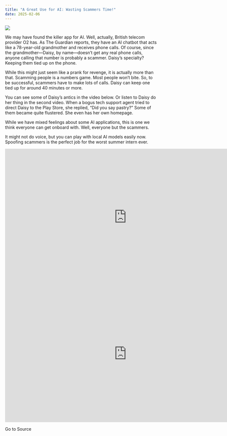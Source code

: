 ```yaml
---
title: "A Great Use for AI: Wasting Scammers Time!"
date: 2025-02-06
---
```


![](https://hackaday.com/wp-content/uploads/2025/02/o2.png?w=800)

We may have found the killer app for AI. Well, actually, British telecom provider O2 has. As The Guardian reports, they have an AI chatbot that acts like a 78-year-old grandmother and receives phone calls. Of course, since the grandmother—Daisy, by name—doesn’t get any real phone calls, anyone calling that number is probably a scammer. Daisy’s specialty? Keeping them tied up on the phone.

While this might just seem like a prank for revenge, it is actually more than that. Scamming people is a numbers game. Most people won’t bite. So, to be successful, scammers have to make lots of calls. Daisy can keep one tied up for around 40 minutes or more.

You can see some of Daisy’s antics in the video below. Or listen to Daisy do her thing in the second video. When a bogus tech support agent tried to direct Daisy to the Play Store, she replied, “Did you say pastry?” Some of them became quite flustered. She even has her own homepage.

While we have mixed feelings about some AI applications, this is one we think everyone can get onboard with. Well, everyone but the scammers.

It might not do voice, but you can play with local AI models easily now. Spoofing scammers is the perfect job for the worst summer intern ever.

<iframe title="AI Scambaiters: O2 creates AI Granny to waste scammers’ time" width="800" height="450" src="https://www.youtube.com/embed/RV_SdCfZ-0s?feature=oembed" frameborder="0" allow="accelerometer; autoplay; clipboard-write; encrypted-media; gyroscope; picture-in-picture; web-share" referrerpolicy="strict-origin-when-cross-origin" allowfullscreen></iframe>

<iframe title="Daisy the 'AI granny' speaks to scammer: 'I'm a bit lost now'" width="800" height="450" src="https://www.youtube.com/embed/bL9iJJICOLc?feature=oembed" frameborder="0" allow="accelerometer; autoplay; clipboard-write; encrypted-media; gyroscope; picture-in-picture; web-share" referrerpolicy="strict-origin-when-cross-origin" allowfullscreen></iframe>

Go to Source
